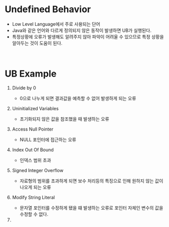 # Undefined Behavior

- Low Level Language에서 주로 사용되는 단어
- Java와 같은 언어와 다르게 정의되지 않은 동작이 발생하면 UB가 실행된다.
- 특정상황에 오류가 발생해도 알려주지 않아 파악이 어려울 수 있으므로 특정 상황을 알아두는 것이 도움이 된다.

<br/>

# UB Example

1. Divide by 0

   - 0으로 나누게 되면 결과값을 예측할 수 없어 발생하게 되는 오류

2. Uninitialized Variables

   - 초기화되지 않은 값을 참조했을 때 발생하는 오류

3. Access Null Pointer

   - NULL 포인터에 접근하는 오류

4. Index Out Of Bound

   - 인덱스 범위 초과

5. Signed Integer Overflow

   - 자료형의 범위를 초과하게 되면 보수 처리등의 특징으로 인해 원하지 않는 값이 나오게 되는 오류

6. Modify String Literal

   - 문자열 포인터를 수정하게 됐을 떄 발생하는 오류로 포인터 자체인 변수의 값을 수정할 수 없다.

7.
